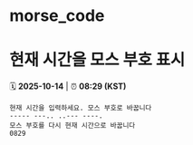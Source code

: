 # morse_code
# 현재 시간을 모스 부호 표시
<!-- MORSE_TIME_START -->
🗓️ **2025-10-14** | ⏰ **08:29 (KST)**

```
현재 시간을 입력하세요. 모스 부호로 바꿉니다
----- ---.. ..--- ----.
모스 부호를 다시 현재 시간으로 바꿉니다
0829
```
<!-- MORSE_TIME_END -->
